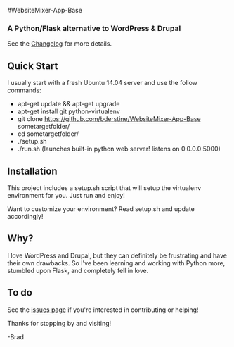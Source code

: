 #WebsiteMixer-App-Base
### A Python/Flask alternative to WordPress & Drupal

See the [Changelog](http://websitemixer.com/changelog/) for more details.   

## Quick Start
I usually start with a fresh Ubuntu 14.04 server and use the follow commands:
* apt-get update && apt-get upgrade
* apt-get install git python-virtualenv
* git clone https://github.com/bderstine/WebsiteMixer-App-Base sometargetfolder/
* cd sometargetfolder/
* ./setup.sh
* ./run.sh (launches built-in python web server! listens on 0.0.0.0:5000)

## Installation

This project includes a setup.sh script that will setup the virtualenv environment for you. Just run and enjoy!

Want to customize your environment? Read setup.sh and update accordingly!

## Why?

I love WordPress and Drupal, but they can definitely be frustrating and have their own drawbacks. So I've been learning and working with Python more, stumbled upon Flask, and completely fell in love.

## To do

See the [issues page](https://github.com/bderstine/WebsiteMixer-App-Base/issues) if you're interested in contributing or helping!

Thanks for stopping by and visiting! 

-Brad

